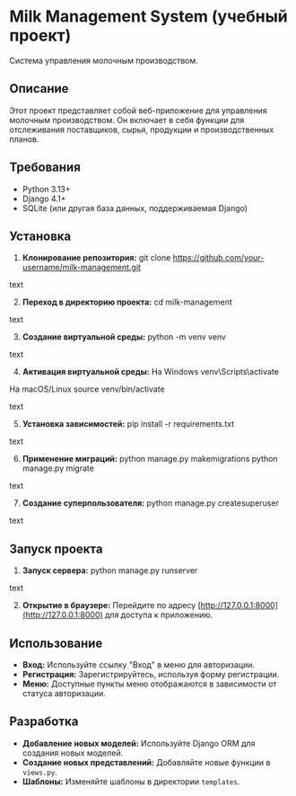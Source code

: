 # Milk Management System (учебный проект)

Система управления молочным производством.

## Описание

Этот проект представляет собой веб-приложение для управления молочным производством. Он включает в себя функции для отслеживания поставщиков, сырья, продукции и производственных планов.

## Требования

- Python 3.13+
- Django 4.1+
- SQLite (или другая база данных, поддерживаемая Django)

## Установка

1. **Клонирование репозитория:**
git clone https://github.com/your-username/milk-management.git

text

2. **Переход в директорию проекта:**
cd milk-management

text

3. **Создание виртуальной среды:**
python -m venv venv

text

4. **Активация виртуальной среды:**
На Windows
venv\Scripts\activate

На macOS/Linux
source venv/bin/activate

text

5. **Установка зависимостей:**
pip install -r requirements.txt

text

6. **Применение миграций:**
python manage.py makemigrations
python manage.py migrate

text

7. **Создание суперпользователя:**
python manage.py createsuperuser

text

## Запуск проекта

1. **Запуск сервера:**
python manage.py runserver

text

2. **Открытие в браузере:**
Перейдите по адресу [http://127.0.0.1:8000](http://127.0.0.1:8000) для доступа к приложению.

## Использование

- **Вход:** Используйте ссылку "Вход" в меню для авторизации.
- **Регистрация:** Зарегистрируйтесь, используя форму регистрации.
- **Меню:** Доступные пункты меню отображаются в зависимости от статуса авторизации.

## Разработка

- **Добавление новых моделей:** Используйте Django ORM для создания новых моделей.
- **Создание новых представлений:** Добавляйте новые функции в `views.py`.
- **Шаблоны:** Изменяйте шаблоны в директории `templates`.
